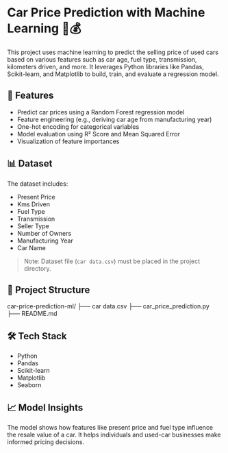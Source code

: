 # Car Price Prediction with Machine Learning 🚗💰

This project uses machine learning to predict the selling price of used cars based on various features such as car age, fuel type, transmission, kilometers driven, and more. It leverages Python libraries like Pandas, Scikit-learn, and Matplotlib to build, train, and evaluate a regression model.

## 📌 Features
- Predict car prices using a Random Forest regression model
- Feature engineering (e.g., deriving car age from manufacturing year)
- One-hot encoding for categorical variables
- Model evaluation using R² Score and Mean Squared Error
- Visualization of feature importances

## 📊 Dataset
The dataset includes:
- Present Price
- Kms Driven
- Fuel Type
- Transmission
- Seller Type
- Number of Owners
- Manufacturing Year
- Car Name

> Note: Dataset file (`car data.csv`) must be placed in the project directory.

## 📁 Project Structure
car-price-prediction-ml/
├── car data.csv
├── car_price_prediction.py
├── README.md


## 🛠️ Tech Stack
- Python
- Pandas
- Scikit-learn
- Matplotlib
- Seaborn

## 📈 Model Insights
The model shows how features like present price and fuel type influence the resale value of a car. It helps individuals and used-car businesses make informed pricing decisions.


